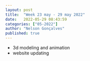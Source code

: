 ```yaml
---
layout: post
title:  "Week 23 may - 29 may 2022"
date:   2022-05-29 08:43:59
categories: ["05-2022"]
author: "Nelson Gonçalves"
published: true
---
```



* 3d modeling and animation
* website updating


